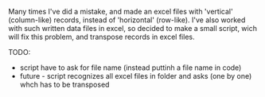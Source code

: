 Many times I've did a mistake, and made an excel files with 'vertical' (column-like) records, instead of 'horizontal' (row-like).
I've also worked with such written data files in excel, so decided to make a small script, wich will fix this problem, and
transpose records in excel files.

TODO:
- script have to ask for file name (instead puttinh a file name in code)
- future - script recognizes all excel files in folder and asks (one by one) whch has to be transposed
